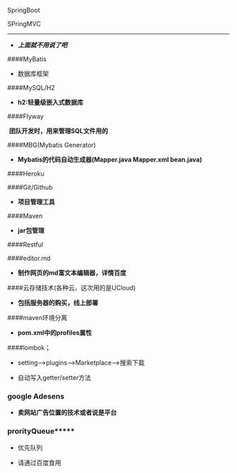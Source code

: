 SpringBoot

SPringMVC

---

* ***上面就不用说了吧***

####MyBatis

* 数据库框架

####MySQL/H2

* **h2:轻量级嵌入式数据库**

####Flyway

​	**团队开发时，用来管理SQL文件用的**

####MBG(Mybatis Generator)

* **Mybatis的代码自动生成器(Mapper.java Mapper.xml bean.java)**

####Heroku

####Git/Github

* **项目管理工具**

####Maven

* **jar包管理**

####Restful

####editor.md

* **制作网页的md富文本编辑器，详情百度**

####云存储技术(各种云，这次用的是UCloud)

* **包括服务器的购买，线上部署**

####maven环境分离

* **pom.xml中的profiles属性**

####lombok；

* setting-->plugins-->Marketplace-->搜索下载

* 自动写入getter/setter方法

### google Adesens
* **卖网站广告位置的技术或者说是平台**

### prorityQueue*****

* 优先队列

* 请通过百度食用

  

###



